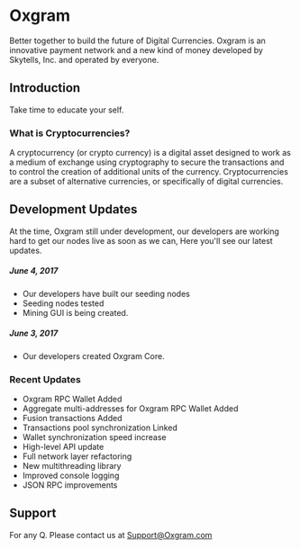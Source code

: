 
# Oxgram

Better together to build the future of Digital Currencies.
Oxgram is an innovative payment network and a new kind of money developed by Skytells, Inc. and operated by everyone.


## Introduction
 Take time to educate your self.

### What is Cryptocurrencies?
A cryptocurrency (or crypto currency) is a digital asset designed to work as a medium of exchange using cryptography to secure the transactions and to control the creation of additional units of the currency. Cryptocurrencies are a subset of alternative currencies, or specifically of digital currencies.

## Development Updates

At the time, Oxgram still under development, our developers are working hard to get our nodes live as soon as we can, Here you'll see our latest updates.

##### June 4, 2017
- Our developers have built our seeding nodes
- Seeding nodes tested
- Mining GUI is being created.

##### June 3, 2017
- Our developers created Oxgram Core.

### Recent Updates

- Oxgram RPC Wallet Added
- Aggregate multi-addresses for Oxgram RPC Wallet Added
- Fusion transactions Added
- Transactions pool synchronization Linked
- Wallet synchronization speed increase
- High-level API update
- Full network layer refactoring
- New multithreading library
- Improved console logging
- JSON RPC improvements


## Support
For any Q. Please contact us at Support@Oxgram.com
